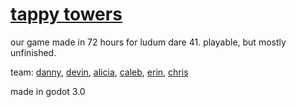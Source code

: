# [tappy towers](https://xhg.itch.io/ld41)

our game made in 72 hours for ludum dare 41. playable, but mostly unfinished.

team: [danny](https://github.com/dannytaylor), [devin](https://github.com/DevinPentecost), [alicia](), [caleb](https://github.com/CALEBPENTECOST), [erin](https://github.com/erinpentecost), [chris]()

made in godot 3.0
